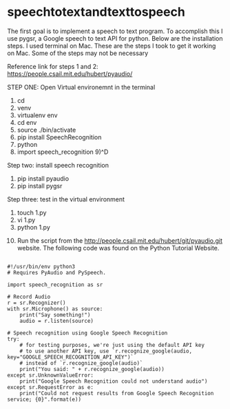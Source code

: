 # speechtotextandtexttospeech

The first goal is to implement a speech to text program. To accomplish this I use pygsr, a Google speech to text API for python. Below are the installation steps. I used terminal on Mac. These are the steps I took to get it working on Mac. Some of the steps may not be necessary

Reference link for steps 1 and 2: https://people.csail.mit.edu/hubert/pyaudio/

STEP ONE: Open Virtual environemnt in the terminal 

1) cd 
2) venv
3) virtualenv env
4) cd env
5) source ./bin/activate
6) pip install SpeechRecognition
7) python
8) import speech_recognition
9)^D

Step two: install speech recognition 
1) pip install pyaudio
2) pip install pygsr

Step three: test in the virtual environment 
1) touch 1.py
2) vi 1.py
3) python 1.py 

10. Run the script from the http://people.csail.mit.edu/hubert/git/pyaudio.git website.
The following code was found on the Python Tutorial Website.

<pre><code>
#!/usr/bin/env python3
# Requires PyAudio and PySpeech.

import speech_recognition as sr

# Record Audio
r = sr.Recognizer()
with sr.Microphone() as source:
    print("Say something!")
    audio = r.listen(source)

# Speech recognition using Google Speech Recognition
try:
    # for testing purposes, we're just using the default API key
    # to use another API key, use `r.recognize_google(audio, key="GOOGLE_SPEECH_RECOGNITION_API_KEY")`
    # instead of `r.recognize_google(audio)`
    print("You said: " + r.recognize_google(audio))
except sr.UnknownValueError:
    print("Google Speech Recognition could not understand audio")
except sr.RequestError as e:
    print("Could not request results from Google Speech Recognition service; {0}".format(e))
</pre></code>

